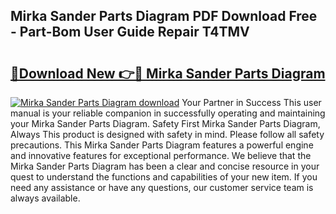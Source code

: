 ## Mirka Sander Parts Diagram PDF Download Free - Part-Bom User Guide Repair T4TMV

# <h2><a href="http://dfl3w5.blite.top/?on=Mirka+Sander+Parts+Diagram">🔗Download New 👉🔴 Mirka Sander Parts Diagram</a></h2>

[![Mirka Sander Parts Diagram download](https://i.imgur.com/lujVjoI.png)](http://dfl3w5.blite.top/?on=Mirka+Sander+Parts+Diagram)
Your Partner in Success This user manual is your reliable companion in successfully operating and maintaining your Mirka Sander Parts Diagram. Safety First Mirka Sander Parts Diagram, Always This product is designed with safety in mind. Please follow all safety precautions. This Mirka Sander Parts Diagram features a powerful engine and innovative features for exceptional performance. We believe that the Mirka Sander Parts Diagram has been a clear and concise resource in your quest to understand the functions and capabilities of your new item. If you need any assistance or have any questions, our customer service team is always available.
